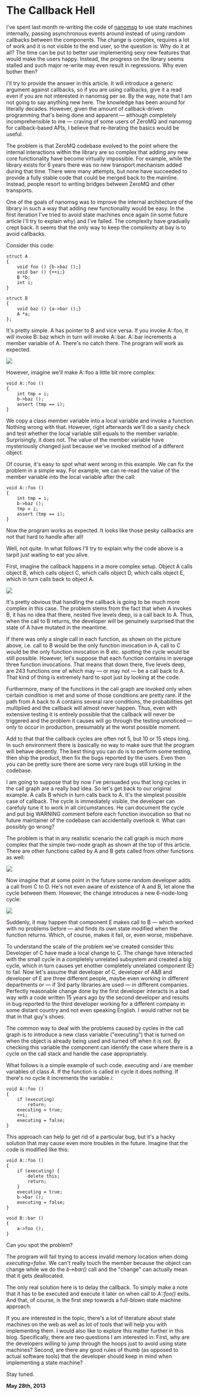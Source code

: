 # The Callback Hell



I've spent last month re-writing the code of [nanomsg](http://nanomsg.org) to use state machines internally, passing asynchronous events around instead of using random callbacks between the components. The change is complex, requires a lot of work and it is not visible to the end user, so the question is: Why do it at all? The time can be put to better use implementing sexy new features that would make the users happy. Instead, the progress on the library seems stalled and such major re-write may even result in regressions. Why even bother then?

I'll try to provide the answer in this article. It will introduce a generic argument against callbacks, so if you are using callbacks, give it a read even if you are not interested in nanomsg per se. By the way, note that I am not going to say anything new here. The knowledge has been around for literally decades. However, given the amount of callback-driven programming that's being done and apparent — although completely incomprehensible to me — craving of some users of ZeroMQ and nanomsg for callback-based APIs, I believe that re-iterating the basics would be useful.

The problem is that ZeroMQ codebase evolved to the point where the internal interactions within the library are so complex that adding any new core functionality have become virtually impossible. For example, while the library exists for 6 years there was no new transport mechanism added during that time. There were many attempts, but none have succeeded to provide a fully stable code that could be merged back to the mainline. Instead, people resort to writing bridges between ZeroMQ and other transports.

One of the goals of nanomsg was to improve the internal architecture of the library in such a way that adding new functionality would be easy. In the first iteration I've tried to avoid state machines once again (in some future article I'll try to explain why) and I've failed. The complexity have gradually crept back. It seems that the only way to keep the complexity at bay is to avoid callbacks.

Consider this code:

    struct A
    {
        void foo () {b->baz ();}
        void bar () {++i;}
        B *b;
        int i;
    }
    
    struct B
    {
        void baz () {a->bar ();}
        A *a;
    };

It's pretty simple. A has pointer to B and vice versa. If you invoke A::foo, it will invoke B::baz which in turn will invoke A::bar. A::bar increments a member variable of A. There's no catch there. The program will work as expected.

<img class="old" src="callback0.png">

However, imagine we'll make A::foo a little bit more complex:

    void A::foo ()
    {
        int tmp = i;
        b->baz ();
        assert (tmp == i);
    }

We copy a class member variable into a local variable and invoke a function. Nothing wrong with that. However, right afterwards we'll do a sanity check and test whether the local variable still equals to the member variable. Surprisingly, it does not. The value of the member variable have mysteriously changed just because we've invoked method of a different object.

Of course, it's easy to spot what went wrong in this example. We can fix the problem in a simple way. For example, we can re-read the value of the member variable into the local variable after the call:

    void A::foo ()
    {
        int tmp = i;
        b->baz ();
        tmp = i;
        assert (tmp == i);
    }

Now the program works as expected. It looks like those pesky callbacks are not that hard to handle after all!

Well, not quite. In what follows I'll try to explain why the code above is a tarpit just waiting to eat you alive.

First, imagine the callback happens in a more complex setup. Object A calls object B, which calls object C, which calls object D, which calls object E, which in turn calls back to object A.

<img class="old" src="callback1.png">

It's pretty obvious that handling the callback is going to be much more complex in this case. The problem stems from the fact that when A invokes B, it has no idea that there, nested five levels deep, is a call back to A. Thus, when the call to B returns, the developer will be genuinely surprised that the state of A have mutated in the meantime.

If there was only a single call in each function, as shown on the picture above, i.e. call to B would be the only function invocation in A, call to C would be the only function invocation in B etc. spotting the cycle would be still possible. However, let's suppose that each function contains in average three function invocations. That means that down there, five levels deep, are 243 functions one of which may — or may not — be a call back to A. That kind of thing is extremely hard to spot just by looking at the code.

Furthermore, many of the functions in the call graph are invoked only when certain condition is met and some of those conditions are pretty rare. If the path from A back to A contains several rare conditions, the probabilities get multiplied and the callback will almost never happen. Thus, even with extensive testing it is entirely possible that the callback will never be triggered and the problem it causes will go through the testing unnoticed — only to occur in production, presumably at the worst possible moment.

Add to that that the callback cycles are often not 5, but 10 or 15 steps long. In such environment there is basically no way to make sure that the program will behave decently. The best thing you can do is to perform some testing, then ship the product, then fix the bugs reported by the users. Even then you can be pretty sure there are some very rare bugs still lurking in the codebase.

I am going to suppose that by now I've persuaded you that long cycles in the call graph are a really bad idea. So let's get back to our original example. A calls B which in turn calls back to A. It's the simplest possible case of callback. The cycle is immediately visible, the developer can carefuly tune it to work in all circumstances. He can document the cycle and put big WARNING comment before each function invocation so that no future maintainer of the codebase can accidentally overlook it. What can possibly go wrong?

The problem is that in any realistic scenario the call graph is much more complex that the simple two-node graph as shown at the top of this article. There are other functions called by A and B gets called from other functions as well:

<img class="old" src="callback2.png">

Now imagine that at some point in the future some random developer adds a call from C to D. He's not even aware of existence of A and B, let alone the cycle between them. However, the change introduces a new 6-node-long cycle:

<img class="old" src="callback3.png">

Suddenly, it may happen that component E makes call to B — which worked with no problems before — and finds its own state modified when the function returns. Which, of course, makes it fail, or, even worse, misbehave.

To understand the scale of the problem we've created consider this: Developer of C have made a local change to C. The change have interacted with the small cycle in a completely unrelated subsystem and created a big cycle, which in turn causes yet enother completely unrelated component (E) to fail. Now let's assume that developer of C, developer of A&B and developer of E are three different people, maybe even working in different departments or — if 3rd party libraries are used — in different companies. Perfectly reasonable change done by the first developer interacts in a bad way with a code written 15 years ago by the second developer and results in bug reported to the third developer working for a different company in some distant country and not even speaking English. I would rather not be that in that guy's shoes.

The common way to deal with the problems caused by cycles in the call graph is to introduce a new class variable ("executing") that is turned on when the object is already being used and turned off when it is not. By checking this variable the component can identify the case where there is a cycle on the call stack and handle the case appropriately.

What follows is a simple example of such code. _executing_ and _i_ are member variables of class _A_. If the function is called in cycle it does nothing. If there's no cycle it increments the variable _i_:

    void A::foo ()
    {
        if (executing)
            return;
        executing = true;
        ++i;
        executing = false;
    }

This approach can help to get rid of a particular bug, but it's a hacky solution that may cause even more troubles in the future. Imagine that the code is modified like this:

    void A::foo ()
    {
        if (executing) {
            delete this;
            return;
        }
        executing = true;
        b->bar ();
        executing = false;
    }
    
    void B::bar ()
    {
        a->foo ();
    }

Can you spot the problem?

The program will fail trying to access invalid memory location when doing _executing=false_. We can't really touch the member because the object can change while we do the _b->bar()_ call and the "change" can actually mean that it gets deallocated.

The only real solution here is to delay the callback. To simply make a note that it has to be executed and execute it later on when call to _A::foo()_ exits. And that, of course, is the first step towards a full-blown state machine approach.

If you are interested in the topic, there's a lot of literature about state machines on the web as well as lot of tools that will help you with implementing them. I would also like to explore this matter further in this blog. Specifically, there are two questions I am interested in: First, why are the developers willing to jump through the hoops just to avoid using state machines? Second, are there any good rules of thumb (as opposed to actual software tools) that the developer should keep in mind when implementing a state machine?

Stay tuned.

**May 28th, 2013**
